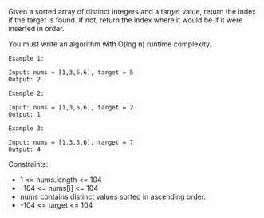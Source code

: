 
Given a sorted array of distinct integers and a target value, return the index if the target is found. If not, return the index where it would be if it were inserted in order.

You must write an algorithm with O(log n) runtime complexity.


```
Example 1:

Input: nums = [1,3,5,6], target = 5
Output: 2
```
```
Example 2:

Input: nums = [1,3,5,6], target = 2
Output: 1
```
```
Example 3:

Input: nums = [1,3,5,6], target = 7
Output: 4
```

Constraints:

- 1 <= nums.length <= 104
- -104 <= nums[i] <= 104
- nums contains distinct values sorted in ascending order.
- -104 <= target <= 104